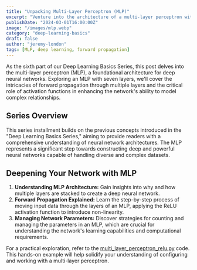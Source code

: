 ```yaml
---
title: "Unpacking Multi-Layer Perceptron (MLP)"
excerpt: "Venture into the architecture of a multi-layer perceptron with seven layers, understanding forward propagation and activation functions in a deeper network."
publishDate: "2024-03-01T16:00:00Z"
image: "/images/mlp.webp"
category: "deep-learning-basics"
draft: false
author: "jeremy-london"
tags: [MLP, deep learning, forward propagation]
---
```


As the sixth part of our Deep Learning Basics Series, this post delves into the multi-layer perceptron (MLP), a foundational architecture for deep neural networks. Exploring an MLP with seven layers, we'll cover the intricacies of forward propagation through multiple layers and the critical role of activation functions in enhancing the network's ability to model complex relationships.

## Series Overview

This series installment builds on the previous concepts introduced in the "Deep Learning Basics Series," aiming to provide readers with a comprehensive understanding of neural network architectures. The MLP represents a significant step towards constructing deep and powerful neural networks capable of handling diverse and complex datasets.

## Deepening Your Network with MLP

1. **Understanding MLP Architecture:** Gain insights into why and how multiple layers are stacked to create a deep neural network.
2. **Forward Propagation Explained:** Learn the step-by-step process of moving input data through the layers of an MLP, applying the ReLU activation function to introduce non-linearity.
3. **Managing Network Parameters:** Discover strategies for counting and managing the parameters in an MLP, which are crucial for understanding the network's learning capabilities and computational requirements.

For a practical exploration, refer to the [multi_layer_perceptron_relu.py](./multi_layer_perceptron_relu.py) code. This hands-on example will help solidify your understanding of configuring and working with a multi-layer perceptron.
